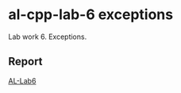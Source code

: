 # al-cpp-lab-6 exceptions
Lab work 6. Exceptions.

## Report
[AL-Lab6](https://drive.google.com/file/d/1cpsB7aKHgmyVx7hBniTVfduENyCz6Wvh/view?usp=sharing)
